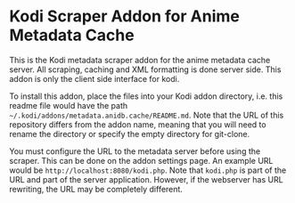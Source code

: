# Kodi Scraper Addon for Anime Metadata Cache

This is the Kodi metadata scraper addon for the anime metadata cache server. 
All scraping, caching and XML formatting is done server side. This addon is only
the client side interface for kodi.

To install this addon, place the files into your Kodi addon directory, i.e. this
readme file would have the path `~/.kodi/addons/metadata.anidb.cache/README.md`.
Note that the URL of this repository differs from the addon name, meaning that
you will need to rename the directory or specify the empty directory for git-clone.

You must configure the URL to the metadata server before using the scraper. 
This can be done on the addon settings page. An example URL would be 
`http://localhost:8080/kodi.php`. Note that `kodi.php` is part of the URL and
part of the server application. However, if the webserver has URL rewriting, 
the URL may be completely different.